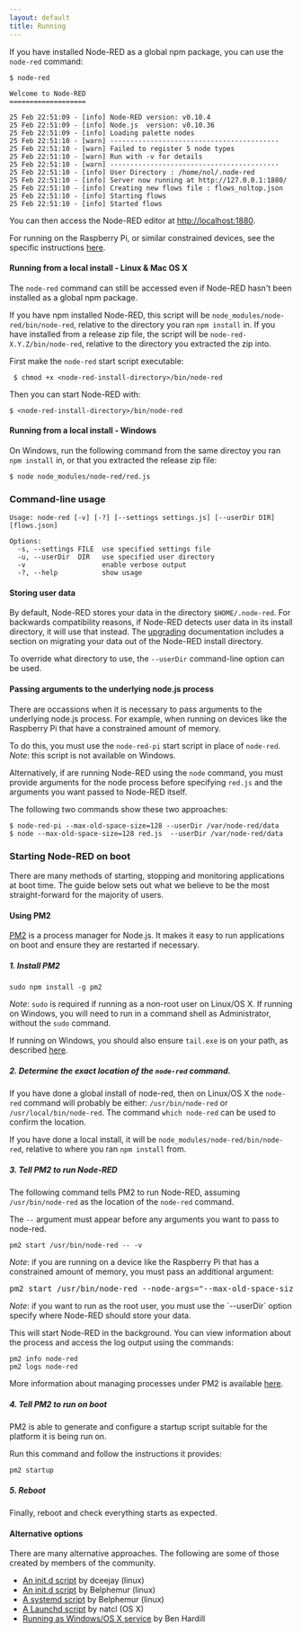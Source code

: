 ```yaml
---
layout: default
title: Running
---   
```


If you have installed Node-RED as a global npm package, you can use the `node-red`
command:

    $ node-red
    
    Welcome to Node-RED
    ===================
    
    25 Feb 22:51:09 - [info] Node-RED version: v0.10.4
    25 Feb 22:51:09 - [info] Node.js  version: v0.10.36
    25 Feb 22:51:09 - [info] Loading palette nodes
    25 Feb 22:51:10 - [warn] ------------------------------------------
    25 Feb 22:51:10 - [warn] Failed to register 5 node types
    25 Feb 22:51:10 - [warn] Run with -v for details
    25 Feb 22:51:10 - [warn] ------------------------------------------
    25 Feb 22:51:10 - [info] User Directory : /home/nol/.node-red
    25 Feb 22:51:10 - [info] Server now running at http://127.0.0.1:1880/
    25 Feb 22:51:10 - [info] Creating new flows file : flows_noltop.json
    25 Feb 22:51:10 - [info] Starting flows
    25 Feb 22:51:10 - [info] Started flows

You can then access the Node-RED editor at <http://localhost:1880>.

For running on the Raspberry Pi, or similar constrained devices, see the specific
instructions [here](../hardware/raspberrypi.html#starting-node-red).

#### Running from a local install - Linux & Mac OS X

The `node-red` command can still be accessed even if Node-RED hasn't been installed
as a global npm package.

If you have npm installed Node-RED, this script will be `node_modules/node-red/bin/node-red`,
relative to the directory you ran `npm install` in. If you have installed from a
release zip file, the script will be `node-red-X.Y.Z/bin/node-red`, relative to
the directory you extracted the zip into.

First make the `node-red` start script executable:

     $ chmod +x <node-red-install-directory>/bin/node-red

Then you can start Node-RED with:

    $ <node-red-install-directory>/bin/node-red

#### Running from a local install - Windows

On Windows, run the following command from the same directoy you ran `npm install`
in, or that you extracted the release zip file:

    $ node node_modules/node-red/red.js


### Command-line usage

    Usage: node-red [-v] [-?] [--settings settings.js] [--userDir DIR] [flows.json]
    
    Options:
      -s, --settings FILE  use specified settings file
      -u, --userDir  DIR   use specified user directory
      -v                   enable verbose output
      -?, --help           show usage

#### Storing user data

By default, Node-RED stores your data in the directory `$HOME/.node-red`. For
backwards compatibility reasons, if Node-RED detects user data in its install
directory, it will use that instead. The [upgrading](upgrading.html) documentation
includes a section on migrating your data out of the Node-RED install directory.

To override what directory to use, the `--userDir` command-line option can be used.

#### Passing arguments to the underlying node.js process

There are occassions when it is necessary to pass arguments to the underlying
node.js process. For example, when running on devices like the Raspberry Pi that
have a constrained amount of memory.

To do this, you must use the `node-red-pi` start script in place of `node-red`. 
_Note_: this script is not available on Windows.

Alternatively, if are running Node-RED using the `node` command, you must provide
arguments for the node process before specifying `red.js` and the arguments you
want passed to Node-RED itself.

The following two commands show these two approaches:

    $ node-red-pi --max-old-space-size=128 --userDir /var/node-red/data
    $ node --max-old-space-size=128 red.js  --userDir /var/node-red/data


### Starting Node-RED on boot
    
There are many methods of starting, stopping and monitoring applications at boot
time. The guide below sets out what we believe to be the most straight-forward for
the majority of users.

#### Using PM2

[PM2](https://github.com/Unitech/pm2) is a process manager for Node.js. It makes
it easy to run applications on boot and ensure they are restarted if necessary.

##### 1. Install PM2


    sudo npm install -g pm2

_Note_: `sudo` is required if running as a non-root user on Linux/OS X. If
running on Windows, you will need to run in a command shell as Administrator,
without the `sudo` command.

<div class="doc-callout">
If running on Windows, you should also ensure <code>tail.exe</code> is on your path, as
described <a href="https://github.com/Unitech/PM2/blob/development/ADVANCED_README.md#windows">here</a>.
</div>

##### 2. Determine the exact location of the `node-red` command.

If you have done a global install of node-red, then on Linux/OS X the `node-red`
command will probably be either: `/usr/bin/node-red` or `/usr/local/bin/node-red`.
The command `which node-red` can be used to confirm the location.

If you have done a local install, it will be `node_modules/node-red/bin/node-red`,
relative to where you ran `npm install` from.

##### 3. Tell PM2 to run Node-RED

The following command tells PM2 to run Node-RED, assuming `/usr/bin/node-red` as
the location of the `node-red` command.

The `--` argument must appear before any arguments you want to pass to node-red.

    pm2 start /usr/bin/node-red -- -v

<div class="doc-callout">
<em>Note</em>: if you are running on a device like the Raspberry Pi that has a
constrained amount of memory, you must pass an additional argument:

<pre>pm2 start /usr/bin/node-red --node-args="--max-old-space-size=128" -- -v</pre>
</div>

<div class="doc-callout">
<em>Note</em>: if you want to run as the root user, you must use the `--userDir`
option specify where Node-RED should store your data.
</div>

This will start Node-RED in the background. You can view information about the
process and access the log output using the commands:

    pm2 info node-red
    pm2 logs node-red

More information about managing processes under PM2 is available [here](https://github.com/Unitech/pm2#process-management).


##### 4. Tell PM2 to run on boot

PM2 is able to generate and configure a startup script suitable for the platform
it is being run on.

Run this command and follow the instructions it provides:

    pm2 startup
    
##### 5. Reboot

Finally, reboot and check everything starts as expected.


#### Alternative options

There are many alternative approaches. The following are some of those created
by members of the community.

 - [An init.d script](https://gist.github.com/bigmonkeyboy/9962293)  by dceejay (linux)
 - [An init.d script](https://gist.github.com/Belphemur/cf91100f81f2b37b3e94) by Belphemur (linux)
 - [A systemd script](https://gist.github.com/Belphemur/3f6d3bf211b0e8a18d93) by Belphemur (linux)
 - [A Launchd script](https://gist.github.com/natcl/4688162920f368707613) by natcl (OS X)
 - [Running as Windows/OS X service](http://www.hardill.me.uk/wordpress/2014/05/30/running-node-red-as-a-windows-or-osx-service/)  by Ben Hardill 


